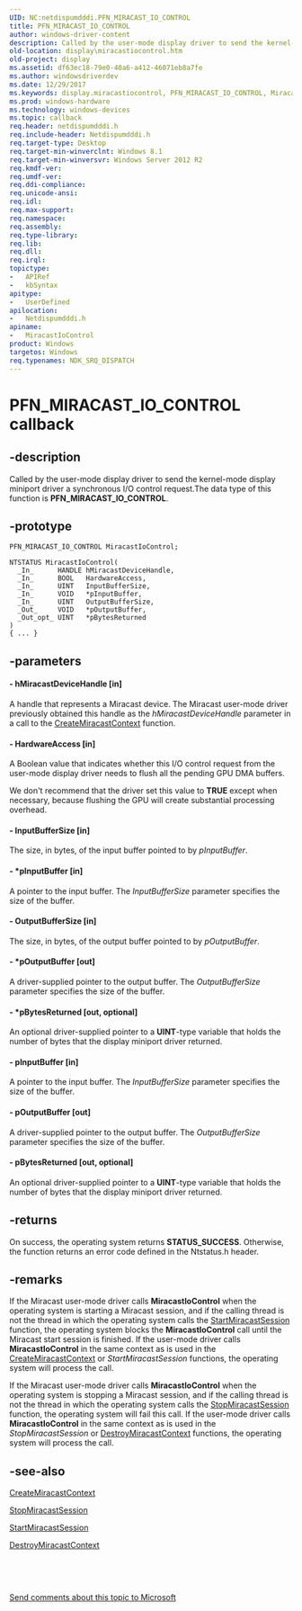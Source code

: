 ```yaml
---
UID: NC:netdispumdddi.PFN_MIRACAST_IO_CONTROL
title: PFN_MIRACAST_IO_CONTROL
author: windows-driver-content
description: Called by the user-mode display driver to send the kernel-mode display miniport driver a synchronous I/O control request.The data type of this function is PFN_MIRACAST_IO_CONTROL.
old-location: display\miracastiocontrol.htm
old-project: display
ms.assetid: df63ec18-79e0-40a6-a412-46071eb8a7fe
ms.author: windowsdriverdev
ms.date: 12/29/2017
ms.keywords: display.miracastiocontrol, PFN_MIRACAST_IO_CONTROL, MiracastIoControl callback function [Display Devices], MiracastIoControl, PFN_MIRACAST_IO_CONTROL, PFN_MIRACAST_IO_CONTROL, netdispumdddi/MiracastIoControl
ms.prod: windows-hardware
ms.technology: windows-devices
ms.topic: callback
req.header: netdispumdddi.h
req.include-header: Netdispumdddi.h
req.target-type: Desktop
req.target-min-winverclnt: Windows 8.1
req.target-min-winversvr: Windows Server 2012 R2
req.kmdf-ver: 
req.umdf-ver: 
req.ddi-compliance: 
req.unicode-ansi: 
req.idl: 
req.max-support: 
req.namespace: 
req.assembly: 
req.type-library: 
req.lib: 
req.dll: 
req.irql: 
topictype:
-	APIRef
-	kbSyntax
apitype:
-	UserDefined
apilocation:
-	Netdispumdddi.h
apiname:
-	MiracastIoControl
product: Windows
targetos: Windows
req.typenames: NDK_SRQ_DISPATCH
---
```


# PFN_MIRACAST_IO_CONTROL callback


## -description


Called by the user-mode display driver to send the kernel-mode  display miniport driver a synchronous I/O control request.The data type of this function is <b>PFN_MIRACAST_IO_CONTROL</b>.




## -prototype


````
PFN_MIRACAST_IO_CONTROL MiracastIoControl;

NTSTATUS MiracastIoControl(
  _In_      HANDLE hMiracastDeviceHandle,
  _In_      BOOL   HardwareAccess,
  _In_      UINT   InputBufferSize,
  _In_      VOID   *pInputBuffer,
  _In_      UINT   OutputBufferSize,
  _Out_     VOID   *pOutputBuffer,
  _Out_opt_ UINT   *pBytesReturned
)
{ ... }
````


## -parameters




#### - hMiracastDeviceHandle [in]

A handle that represents a Miracast device. The Miracast user-mode driver previously obtained this handle as the <i>hMiracastDeviceHandle</i> parameter in a call to the <a href="..\netdispumdddi\nc-netdispumdddi-pfn_create_miracast_context.md">CreateMiracastContext</a> function.


#### - HardwareAccess [in]

A Boolean value that indicates whether this I/O control request from the user-mode display driver needs to flush all the pending GPU DMA buffers.

We don't recommend that the driver set this value to <b>TRUE</b> except when necessary, because flushing the GPU will create substantial processing overhead.


#### - InputBufferSize [in]

The size, in bytes, of the input buffer pointed to by <i>pInputBuffer</i>.


#### - *pInputBuffer [in]

A pointer to the input buffer. The <i>InputBufferSize</i> parameter specifies the size of the buffer.


#### - OutputBufferSize [in]

The size, in bytes, of the output buffer pointed to by <i>pOutputBuffer</i>.


#### - *pOutputBuffer [out]

A driver-supplied pointer to the output buffer. The <i>OutputBufferSize</i> parameter specifies the size of the buffer.


#### - *pBytesReturned [out, optional]

An optional driver-supplied pointer to a <b>UINT</b>-type variable that holds the number of bytes that the display miniport driver returned.


#### - pInputBuffer [in]

A pointer to the input buffer. The <i>InputBufferSize</i> parameter specifies the size of the buffer.


#### - pOutputBuffer [out]

A driver-supplied pointer to the output buffer. The <i>OutputBufferSize</i> parameter specifies the size of the buffer.


#### - pBytesReturned [out, optional]

An optional driver-supplied pointer to a <b>UINT</b>-type variable that holds the number of bytes that the display miniport driver returned.


## -returns


On success, the operating system returns <b>STATUS_SUCCESS</b>. Otherwise, the function returns an error code defined in the Ntstatus.h header.



## -remarks


If the Miracast user-mode driver calls <b>MiracastIoControl</b> when the operating system is starting a Miracast session, and if the calling thread is not the thread in which the operating system calls the <a href="..\netdispumdddi\nc-netdispumdddi-pfn_start_miracast_session.md">StartMiracastSession</a> function, the operating system blocks the <b>MiracastIoControl</b> call until the Miracast start session is finished. If the user-mode driver calls <b>MiracastIoControl</b> in the same context as is used in  the <a href="..\netdispumdddi\nc-netdispumdddi-pfn_create_miracast_context.md">CreateMiracastContext</a> or <i>StartMiracastSession</i> functions, the operating system will process the call.

If the Miracast user-mode driver calls <b>MiracastIoControl</b> when the operating system is stopping a Miracast session, and if the calling thread is not the thread in which the operating system calls the <a href="..\netdispumdddi\nc-netdispumdddi-pfn_stop_miracast_session.md">StopMiracastSession</a> function, the operating system will fail this call. If the user-mode driver calls <b>MiracastIoControl</b> in the same context as is used in  the <i>StopMiracastSession</i> or <a href="..\netdispumdddi\nc-netdispumdddi-pfn_destroy_miracast_context.md">DestroyMiracastContext</a> functions, the operating system will process the call.



## -see-also

<a href="..\netdispumdddi\nc-netdispumdddi-pfn_create_miracast_context.md">CreateMiracastContext</a>

<a href="..\netdispumdddi\nc-netdispumdddi-pfn_stop_miracast_session.md">StopMiracastSession</a>

<a href="..\netdispumdddi\nc-netdispumdddi-pfn_start_miracast_session.md">StartMiracastSession</a>

<a href="..\netdispumdddi\nc-netdispumdddi-pfn_destroy_miracast_context.md">DestroyMiracastContext</a>

 

 

<a href="mailto:wsddocfb@microsoft.com?subject=Documentation%20feedback [display\display]:%20PFN_MIRACAST_IO_CONTROL callback function%20 RELEASE:%20(12/29/2017)&amp;body=%0A%0APRIVACY STATEMENT%0A%0AWe use your feedback to improve the documentation. We don't use your email address for any other purpose, and we'll remove your email address from our system after the issue that you're reporting is fixed. While we're working to fix this issue, we might send you an email message to ask for more info. Later, we might also send you an email message to let you know that we've addressed your feedback.%0A%0AFor more info about Microsoft's privacy policy, see http://privacy.microsoft.com/en-us/default.aspx." title="Send comments about this topic to Microsoft">Send comments about this topic to Microsoft</a>

